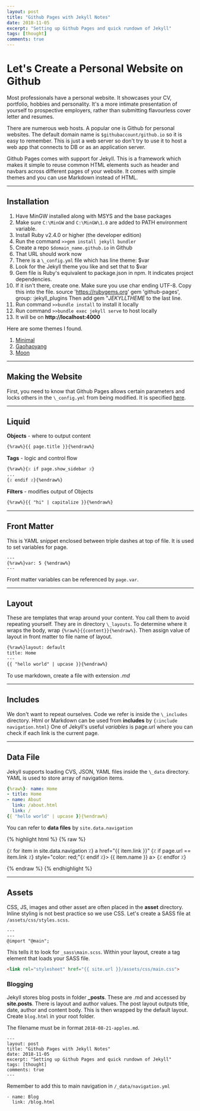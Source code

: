 ```yaml
---
layout: post
title: "Github Pages with Jekyll Notes"
date: 2018-11-05
excerpt: "Setting up Github Pages and quick rundown of Jekyll"
tags: [thought]
comments: true
---
```

# Let's Create a Personal Website on Github
Most professionals have a personal website. It showcases your CV, portfolio, hobbies and personality. It's a more intimate presentation of yourself to prospective employers, rather than submitting flavourless cover letter and resumes. 

There are numerous web hosts. A popular one is Github for personal websites. The default domain name is `$githubaccount/github.io` so it is easy to remember. This is just a web server so don't try to use it to host a web app that connects to DB or as an application server. 

Github Pages comes with support for Jekyll. This is a framework which makes it simple to reuse common HTML elements such as header and navbars across different pages of your website.
It comes with simple themes and you can use Markdown instead of HTML.

---

## Installation
1. Have MinGW installed along with MSYS and the base packages
2. Make sure `C:\MinGW` and `C:\MinGW\1.0` are added to PATH environment variable. 
3. Install Ruby v2.4.0 or higher (the developer edition)
4. Run the command `>>gem install jekyll bundler`
5. Create a repo `$domain_name.github.io` in Github
6. That URL should work now
7. There is a `\_config.yml` file which has line theme: $var
8. Look for the Jekyll theme you like and set that to $var
9. Gem file is Ruby's equivalent to package.json in npm. It indicates project dependencies.
10. If it isn't there, create one. Make sure you use char ending UTF-8. Copy this into the file.
source 'https://rubygems.org'
gem 'github-pages', group: :jekyll_plugins
Then add gem "$JEKYLL THEME$ to the last line.
11. Run command `>>bundle install` to install it locally
12. Run command `>>bundle exec jekyll serve` to host locally
13. It will be on **http://localhost:4000**

Here are some themes I found.
1. [Minimal](https://github.com/pages-themes/minimal)
2. [Gaohaoyang](https://github.com/Gaohaoyang/gaohaoyang.github.io)
3. [Moon](https://github.com/TaylanTatli/Moon/)

---

## Making the Website
First, you need to know that Github Pages allows certain parameters and locks others in the `\_config.yml` from being modified. It is specified [here](https://help.github.com/articles/configuring-jekyll/).

---

## Liquid
**Objects** - where to output content
~~~ html
{%raw%}{{ page.title }}{%endraw%}
~~~

**Tags** - logic and control flow
~~~ html
{%raw%}{٪ if page.show_sidebar ٪}
...
{٪ endif ٪}{%endraw%}
~~~

**Filters** - modifies output of Objects
~~~ html
{%raw%}{{ "hi" | capitalize }}{%endraw%}
~~~

---

## Front Matter
This is YAML snippet enclosed between triple dashes at top of file.
It is used to set variables for page.
~~~
---
{%raw%}var: 5 {%endraw%}
---
~~~

Front matter variables can be referenced by `page.var`.

---

## Layout
These are templates that wrap around your content. You call them to avoid repeating yourself.
They are in directory `\_layouts`. To determine where it wraps the body, 
wrap `{%raw%}{{content}}{%endraw%}`. Then assign value of layout in front matter to file name of layout.

~~~ html
{%raw%}layout: default
title: Home
---
{{ "hello world" | upcase }}{%endraw%}
~~~

To use markdown, create a file with extension *.md*

---

## Includes
We don't want to repeat ourselves. Code we refer is inside the `\_includes` directory.
Html or Markdown can be used from **includes** by `{٪include navigation.html}`
One of Jekyll's useful *variables* is page.url where you can check if each link is the current page.

---

## Data File
Jekyll supports loading CVS, JSON, YAML files inside the `\_data` directory.
YAML is used to store array of navigation items.

~~~ yaml
{%raw%}- name: Home
- title: Home
- name: About
  link: /about.html
  link: /
{{ "hello world" | upcase }}{%endraw%}
~~~

You can refer to **data files** by `site.data.navigation`

{% highlight html %} {% raw %}<nav>
{٪ for item in site.data.navigation ٪}
  a href="{{ item.link }}" {٪ if page.url == item.link ٪} 
  style="color: red;"{٪ endif ٪}>
  {{ item.name }}
  a>
{٪ endfor ٪}
</nav>{% endraw %} {% endhighlight %}

---

## Assets
CSS, JS, images and other asset are often placed in the **asset** directory. 
Inline styling is not best practice so we use CSS. 
Let's create a SASS file at `/assets/css/styles.scss`.
~~~
---
---
@import "@main";
~~~

This tells it to look for `_sass\main.scss`. Within your layout, create a tag element that loads your SASS file.
~~~ html
<link rel="stylesheet" href="{{ site.url }}/assets/css/main.css">
~~~

### Blogging
Jekyll stores blog posts in folder **\_posts**. These are .md and accessed by **site.posts**.
There is layout and author values.  The post layout outputs title, date, author and content body.
This is then wrapped by the default layout. Create `blog.html` in your root folder.

The filename must be in format `2018-08-21-apples.md`.
~~~
---
layout: post
title: "Github Pages with Jekyll Notes"
date: 2018-11-05
excerpt: "Setting up Github Pages and quick rundown of Jekyll"
tags: [thought]
comments: true
---
~~~

Remember to add this to main navigation in `/_data/navigation.yml`
~~~
- name: Blog
  link: /blog.html
~~~